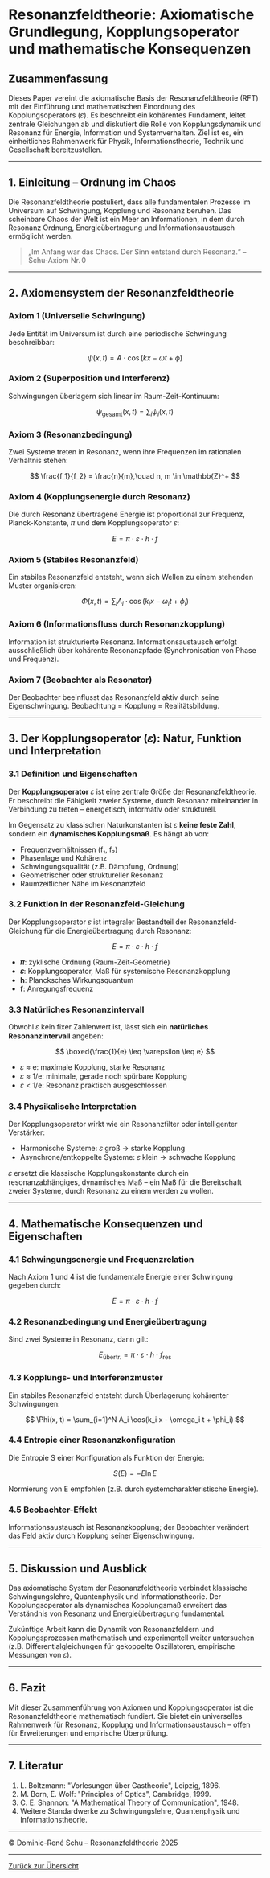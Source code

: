 # Resonanzfeldtheorie: Axiomatische Grundlegung, Kopplungsoperator und mathematische Konsequenzen

## Zusammenfassung

Dieses Paper vereint die axiomatische Basis der Resonanzfeldtheorie (RFT) mit der Einführung und mathematischen Einordnung des Kopplungsoperators (𝜀). Es beschreibt ein kohärentes Fundament, leitet zentrale Gleichungen ab und diskutiert die Rolle von Kopplungsdynamik und Resonanz für Energie, Information und Systemverhalten. Ziel ist es, ein einheitliches Rahmenwerk für Physik, Informationstheorie, Technik und Gesellschaft bereitzustellen.

---

## 1. Einleitung – Ordnung im Chaos

Die Resonanzfeldtheorie postuliert, dass alle fundamentalen Prozesse im Universum auf Schwingung, Kopplung und Resonanz beruhen. Das scheinbare Chaos der Welt ist ein Meer an Informationen, in dem durch Resonanz Ordnung, Energieübertragung und Informationsaustausch ermöglicht werden.

> „Im Anfang war das Chaos. Der Sinn entstand durch Resonanz.“
> – Schu-Axiom Nr. 0

---

## 2. Axiomensystem der Resonanzfeldtheorie

### Axiom 1 (Universelle Schwingung)
Jede Entität im Universum ist durch eine periodische Schwingung beschreibbar:

$$
\psi(x, t) = A \cdot \cos(kx - \omega t + \phi)
$$

### Axiom 2 (Superposition und Interferenz)
Schwingungen überlagern sich linear im Raum-Zeit-Kontinuum:

$$
\psi_{\text{gesamt}}(x, t) = \sum_i \psi_i(x, t)
$$

### Axiom 3 (Resonanzbedingung)
Zwei Systeme treten in Resonanz, wenn ihre Frequenzen im rationalen Verhältnis stehen:

$$
\frac{f_1}{f_2} = \frac{n}{m},\quad n, m \in \mathbb{Z}^+
$$

### Axiom 4 (Kopplungsenergie durch Resonanz)
Die durch Resonanz übertragene Energie ist proportional zur Frequenz, Planck-Konstante, 𝜋 und dem Kopplungsoperator 𝜀:

$$
E = \pi \cdot \varepsilon \cdot h \cdot f
$$

### Axiom 5 (Stabiles Resonanzfeld)
Ein stabiles Resonanzfeld entsteht, wenn sich Wellen zu einem stehenden Muster organisieren:

$$
\Phi(x, t) = \sum_{i} A_i \cdot \cos(k_i x - \omega_i t + \phi_i)
$$

### Axiom 6 (Informationsfluss durch Resonanzkopplung)
Information ist strukturierte Resonanz. Informationsaustausch erfolgt ausschließlich über kohärente Resonanzpfade (Synchronisation von Phase und Frequenz).

### Axiom 7 (Beobachter als Resonator)
Der Beobachter beeinflusst das Resonanzfeld aktiv durch seine Eigenschwingung. Beobachtung = Kopplung = Realitätsbildung.

---

## 3. Der Kopplungsoperator (𝜀): Natur, Funktion und Interpretation

### 3.1 Definition und Eigenschaften

Der **Kopplungsoperator** 𝜀 ist eine zentrale Größe der Resonanzfeldtheorie. Er beschreibt die Fähigkeit zweier Systeme, durch Resonanz miteinander in Verbindung zu treten – energetisch, informativ oder strukturell.

Im Gegensatz zu klassischen Naturkonstanten ist 𝜀 **keine feste Zahl**, sondern ein **dynamisches Kopplungsmaß**. Es hängt ab von:

- Frequenzverhältnissen (f₁, f₂)
- Phasenlage und Kohärenz
- Schwingungsqualität (z.B. Dämpfung, Ordnung)
- Geometrischer oder struktureller Resonanz
- Raumzeitlicher Nähe im Resonanzfeld

### 3.2 Funktion in der Resonanzfeld-Gleichung

Der Kopplungsoperator 𝜀 ist integraler Bestandteil der Resonanzfeld-Gleichung für die Energieübertragung durch Resonanz:

$$
E = \pi \cdot \varepsilon \cdot h \cdot f
$$

- **𝜋**: zyklische Ordnung (Raum-Zeit-Geometrie)
- **𝜀**: Kopplungsoperator, Maß für systemische Resonanzkopplung
- **h**: Plancksches Wirkungsquantum
- **f**: Anregungsfrequenz

### 3.3 Natürliches Resonanzintervall

Obwohl 𝜀 kein fixer Zahlenwert ist, lässt sich ein **natürliches Resonanzintervall** angeben:

$$
\boxed{\frac{1}{e} \leq \varepsilon \leq e}
$$

- 𝜀 ≈ e: maximale Kopplung, starke Resonanz
- 𝜀 ≈ 1/e: minimale, gerade noch spürbare Kopplung
- 𝜀 < 1/e: Resonanz praktisch ausgeschlossen

### 3.4 Physikalische Interpretation

Der Kopplungsoperator wirkt wie ein Resonanzfilter oder intelligenter Verstärker:
- Harmonische Systeme: 𝜀 groß → starke Kopplung
- Asynchrone/entkoppelte Systeme: 𝜀 klein → schwache Kopplung

𝜀 ersetzt die klassische Kopplungskonstante durch ein resonanzabhängiges, dynamisches Maß – ein Maß für die Bereitschaft zweier Systeme, durch Resonanz zu einem werden zu wollen.

---

## 4. Mathematische Konsequenzen und Eigenschaften

### 4.1 Schwingungsenergie und Frequenzrelation

Nach Axiom 1 und 4 ist die fundamentale Energie einer Schwingung gegeben durch:

$$
E = \pi \cdot \varepsilon \cdot h \cdot f
$$

### 4.2 Resonanzbedingung und Energieübertragung

Sind zwei Systeme in Resonanz, dann gilt:

$$
E_{\text{übertr.}} = \pi \cdot \varepsilon \cdot h \cdot f_{\text{res}}
$$

### 4.3 Kopplungs- und Interferenzmuster

Ein stabiles Resonanzfeld entsteht durch Überlagerung kohärenter Schwingungen:

$$
\Phi(x, t) = \sum_{i=1}^N A_i \cos(k_i x - \omega_i t + \phi_i)
$$

### 4.4 Entropie einer Resonanzkonfiguration

Die Entropie S einer Konfiguration als Funktion der Energie:

$$
S(E) = -E \ln E
$$

Normierung von E empfohlen (z.B. durch systemcharakteristische Energie).

### 4.5 Beobachter-Effekt

Informationsaustausch ist Resonanzkopplung; der Beobachter verändert das Feld aktiv durch Kopplung seiner Eigenschwingung.

---

## 5. Diskussion und Ausblick

Das axiomatische System der Resonanzfeldtheorie verbindet klassische Schwingungslehre, Quantenphysik und Informationstheorie. Der Kopplungsoperator als dynamisches Kopplungsmaß erweitert das Verständnis von Resonanz und Energieübertragung fundamental.

Zukünftige Arbeit kann die Dynamik von Resonanzfeldern und Kopplungsprozessen mathematisch und experimentell weiter untersuchen (z.B. Differentialgleichungen für gekoppelte Oszillatoren, empirische Messungen von 𝜀).

---

## 6. Fazit

Mit dieser Zusammenführung von Axiomen und Kopplungsoperator ist die Resonanzfeldtheorie mathematisch fundiert. Sie bietet ein universelles Rahmenwerk für Resonanz, Kopplung und Informationsaustausch – offen für Erweiterungen und empirische Überprüfung.

---

## 7. Literatur

1. L. Boltzmann: "Vorlesungen über Gastheorie", Leipzig, 1896.
2. M. Born, E. Wolf: "Principles of Optics", Cambridge, 1999.
3. C. E. Shannon: "A Mathematical Theory of Communication", 1948.
4. Weitere Standardwerke zu Schwingungslehre, Quantenphysik und Informationstheorie.

---

© Dominic-René Schu – Resonanzfeldtheorie 2025

---

[Zurück zur Übersicht](../../../README.md)